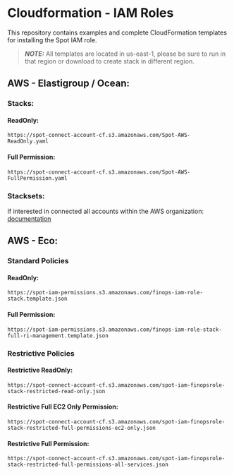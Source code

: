 # Cloudformation - IAM Roles

This repository contains examples and complete CloudFormation templates for installing the Spot IAM role.

> **_NOTE:_**  All templates are located in us-east-1, please be sure to run in that region or download to create stack in different region.    
> 
## AWS - Elastigroup / Ocean:
### Stacks:
#### ReadOnly: 
```
https://spot-connect-account-cf.s3.amazonaws.com/Spot-AWS-ReadOnly.yaml
```
#### Full Permission:
```
https://spot-connect-account-cf.s3.amazonaws.com/Spot-AWS-FullPermission.yaml
```

### Stacksets:
If interested in connected all accounts within the AWS organization: [documentation](https://github.com/spotinst/spotinst-examples/blob/master/Utilities/AWS/StackSet/README.md)


## AWS - Eco:
### Standard Policies
#### ReadOnly:
```
https://spot-iam-permissions.s3.amazonaws.com/finops-iam-role-stack.template.json
```
#### Full Permission:
```
https://spot-iam-permissions.s3.amazonaws.com/finops-iam-role-stack-full-ri-management.template.json
```
### Restrictive Policies
#### Restrictive ReadOnly:
```
https://spot-connect-account-cf.s3.amazonaws.com/spot-iam-finopsrole-stack-restricted-read-only.json
```
#### Restrictive Full EC2 Only Permission:
```
https://spot-connect-account-cf.s3.amazonaws.com/spot-iam-finopsrole-stack-restricted-full-permissions-ec2-only.json
```
#### Restrictive Full Permission:
```
https://spot-connect-account-cf.s3.amazonaws.com/spot-iam-finopsrole-stack-restricted-full-permissions-all-services.json
```




